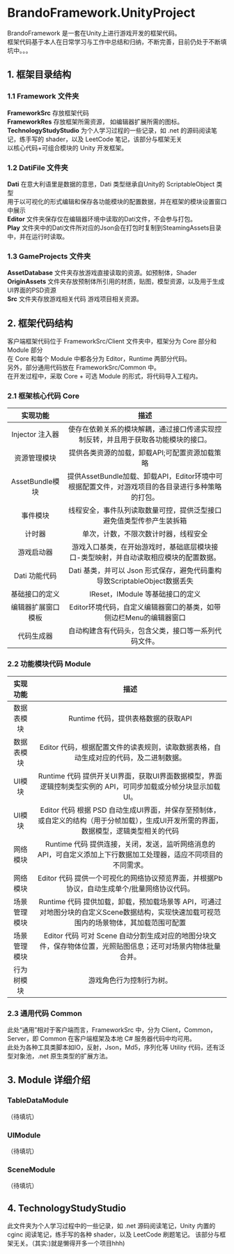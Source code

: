 # BrandoFramework.UnityProject
BrandoFramework 是一套在Unity上进行游戏开发的框架代码。   
框架代码基于本人在日常学习与工作中总结和归纳，不断完善，目前仍处于不断填坑中。。。  

## 1. 框架目录结构  
### 1.1 Framework 文件夹
**FrameworkSrc** 存放框架代码  
**FrameworkRes** 存放框架所需资源，  如编辑器扩展所需的图标。  
**TechnologyStudyStudio** 为个人学习过程的一些记录，如 .net 的源码阅读笔记，练手写的 shader，以及 LeetCode 笔记，该部分与框架无关  
以核心代码+可组合模块的 Unity 开发框架。 

### 1.2 DatiFile 文件夹
**Dati** 在意大利语里是数据的意思，Dati 类型继承自Unity的 ScriptableObject 类型  
用于以可视化的形式编辑和保存各功能模块的配置数据，并在框架的模块设置窗口中展示  
**Editor** 文件夹保存仅在编辑器环境中读取的Dati文件，不会参与打包。  
**Play** 文件夹中的Dati文件所对应的Json会在打包时复制到SteamingAssets目录中，并在运行时读取。  

### 1.3 GameProjects 文件夹
**AssetDatabase** 文件夹存放游戏直接读取的资源。如预制体，Shader  
**OriginAssets** 文件夹存放预制体所引用的材质，贴图，模型资源，以及用于生成UI界面的PSD资源  
**Src** 文件夹存放游戏相关代码
游戏项目相关资源。

## 2. 框架代码结构
客户端框架代码位于 FrameworkSrc/Client 文件夹中，框架分为 Core 部分和 Module 部分  
在 Core 和每个 Module 中都各分为 Editor，Runtime 两部分代码。  
另外，部分通用代码放在 FrameworkSrc/Common 中。  
在开发过程中，采取 Core + 可选 Module 的形式，将代码导入工程内。

### 2.1 框架核心代码 Core

实现功能 | 描述
:-: | :-: 
Injector 注入器|使存在依赖关系的模块解耦，通过接口传递实现控制反转，并且用于获取各功能模块的接口。
资源管理模块|提供各类资源的加载，卸载API;可配置资源加载策略
AssetBundle模块|提供AssetBundle加载、卸载API，Editor环境中可根据配置文件，对游戏项目的各目录进行多种策略的打包。
事件模块|线程安全，事件队列读取数量可控，提供泛型接口避免值类型传参产生装拆箱
计时器|单次，计数，不限次数计时器，线程安全
游戏启动器|游戏入口基类，在开始游戏时，基础底层模块接口-类型映射，并自动读取相应模块的配置数据。
Dati 功能代码|Dati 基类，并可以 Json 形式保存，避免代码重构导致ScriptableObject数据丢失
基础接口的定义|IReset，IModule 等基础接口的定义
编辑器扩展窗口模板|Editor环境代码，自定义编辑器窗口的基类，如带侧边栏Menu的编辑器窗口
代码生成器|自动构建含有代码头，包含父类，接口等一系列代码文件。

### 2.2 功能模块代码 Module

实现功能 | 描述
:-: | :-: 
数据表模块 | Runtime 代码，提供表格数据的获取API
数据表模块 | Editor 代码，根据配置文件的读表规则，读取数据表格，自动生成对应的代码，及二进制数据。
UI模块 | Runtime 代码 提供开关UI界面，获取UI界面数据模型，界面逻辑控制类型实例的 API，可同步加载或分帧分块显示加载UI。
UI模块 | Editor 代码 根据 PSD 自动生成UI界面，并保存至预制体，或自定义的结构（用于分帧加载），生成UI开发所需的界面，数据模型，逻辑类型相关的代码
网络模块| Runtime 代码 提供连接，关闭，发送，监听网络消息的 API，可自定义添加上下行数据加工处理器，适应不同项目的不同需求。
网络模块| Editor 代码 提供一个可视化的网络协议预览界面，并根据Pb协议，自动生成单个/批量网络协议代码。
场景管理模块| Runtime 代码 提供加载，卸载，预加载场景等 API，可通过对地图分块的自定义Scene数据结构，实现快速加载可视范围内的场景物体，其加载范围可配置
场景管理模块| Editor 代码 可对 Scene 自动分割生成对应的地图分块文件，保存物体位置，光照贴图信息；还可对场景内物体批量合并。
行为树模块| 游戏角色行为控制行为树。

### 2.3 通用代码 Common
此处“通用”相对于客户端而言，FrameworkSrc 中，分为 Client，Common，Server，即 Common 在客户端框架及本地 C# 服务器代码中均可用。  
此处为各种工具类脚本如IO，反射，Json，Md5，序列化等 Utility 代码，还有泛型对象池，.net 原生类型的扩展方法。  


## 3. Module 详细介绍
### TableDataModule
（待填坑）
### UIModule
（待填坑）
### SceneModule
（待填坑）  

## 4. TechnologyStudyStudio 
此文件夹为个人学习过程中的一些记录，如 .net 源码阅读笔记，Unity 内置的 cginc 阅读笔记，练手写的各种 shader，以及 LeetCode 刷题笔记。
该部分与框架无关。（其实:)就是懒得开多一个项目hhh)

